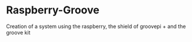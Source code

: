 # Raspberry-Groove
Creation of a system using the raspberry, the shield of groovepi + and the groove kit
